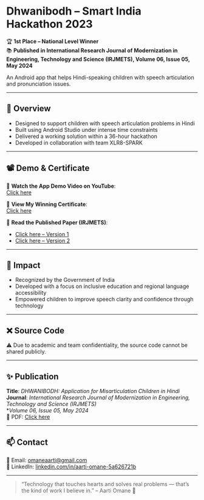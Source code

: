 # Dhwanibodh – Smart India Hackathon 2023

🏆 **1st Place – National Level Winner**  
📚 **Published in International Research Journal of Modernization in Engineering, Technology and Science (IRJMETS), Volume 06, Issue 05, May 2024**

An Android app that helps Hindi-speaking children with speech articulation and pronunciation issues.

---

## 📌 Overview
- Designed to support children with speech articulation problems in Hindi
- Built using Android Studio under intense time constraints
- Delivered a working solution within a 36-hour hackathon
- Developed in collaboration with team XLR8-SPARK

---

## 📽️ Demo & Certificate

🎥 **Watch the App Demo Video on YouTube**:  
[Click here](https://www.youtube.com/watch?v=HqCNWa97Kgs)

📜 **View My Winning Certificate**:  
[Click here](https://github.com/Aa1702/dhwanibodh-smart-india-hackathon-2023/raw/main/SIH%20certificate.pdf)

📘 **Read the Published Paper (IRJMETS)**:  
- [Click here – Version 1](https://github.com/Aa1702/dhwanibodh-smart-india-hackathon-2023/raw/main/IRJMETS60500252267-may%20research%20papers.pdf)  
- [Click here – Version 2](https://github.com/Aa1702/dhwanibodh-smart-india-hackathon-2023/raw/main/IRJMETS60500252267-5%20research%20papers.pdf)

---

## 🧠 Impact
- Recognized by the Government of India
- Developed with a focus on inclusive education and regional language accessibility
- Empowered children to improve speech clarity and confidence through technology

---

## ❌ Source Code
⚠️ Due to academic and team confidentiality, the source code cannot be shared publicly.

---

## ✨ Publication

**Title**: *DHWANIBODH: Application for Misarticulation Children in Hindi*  
**Journal**: *International Research Journal of Modernization in Engineering, Technology and Science (IRJMETS)*  
**Volume 06, Issue 05, May 2024*  
📝 PDF: [Click here](https://github.com/Aa1702/dhwanibodh-smart-india-hackathon-2023/raw/main/IRJMETS60500252267-may%20research%20papers.pdf)

---

## 📫 Contact

📧 Email: [omaneaarti@gmail.com](mailto:omaneaarti@gmail.com)  
🔗 LinkedIn: [linkedin.com/in/aarti-omane-5a626721b](https://linkedin.com/in/aarti-omane-5a626721b)

---

> “Technology that touches hearts and solves real problems — that’s the kind of work I believe in.” – Aarti Omane 💜
